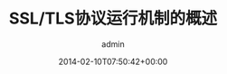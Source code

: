 ---
title: SSL/TLS协议运行机制的概述
author: admin
type: post
date: 2014-02-10T07:50:42+00:00
url: /archives/14876
categories:
 - 服务器
tags:
 - ssl
 - tls

---